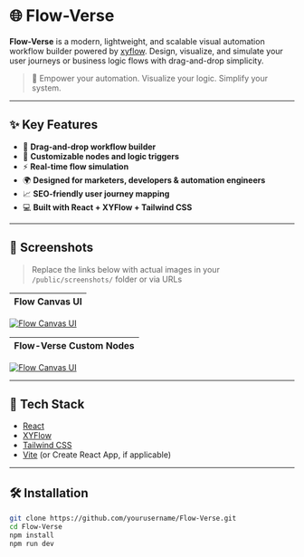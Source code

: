 # 🌐 Flow-Verse

**Flow-Verse** is a modern, lightweight, and scalable visual automation workflow builder powered by [xyflow](https://xyflow.dev/). Design, visualize, and simulate your user journeys or business logic flows with drag-and-drop simplicity.

> 🚀 Empower your automation. Visualize your logic. Simplify your system.

---

## ✨ Key Features

- 🔧 **Drag-and-drop workflow builder**
- 🧠 **Customizable nodes and logic triggers**
- ⚡ **Real-time flow simulation**
- 🌍 **Designed for marketers, developers & automation engineers**
- 📈 **SEO-friendly user journey mapping**
- 💻 **Built with React + XYFlow + Tailwind CSS**

---

## 📸 Screenshots

> Replace the links below with actual images in your `/public/screenshots/` folder or via URLs

| Flow Canvas UI |
|----------------|
[![Flow Canvas UI](https://www.reactflow.pro/screenshots/Flow-Verse.PNG)](https://www.reactflow.pro/screenshots/Flow-Verse.PNG)

| Flow-Verse Custom Nodes |
|----------------|
[![Flow Canvas UI](https://www.reactflow.pro/screenshots/Flow-Verse-Custom-Nodes.PNG)](https://www.reactflow.pro/screenshots/Flow-Verse-Custom-Nodes.PNG)

---

## 🚀 Tech Stack

- [React](https://react.dev/)
- [XYFlow](https://xyflow.dev/)
- [Tailwind CSS](https://tailwindcss.com/)
- [Vite](https://vitejs.dev/) (or Create React App, if applicable)

---

## 🛠️ Installation

```bash
git clone https://github.com/yourusername/Flow-Verse.git
cd Flow-Verse
npm install
npm run dev
